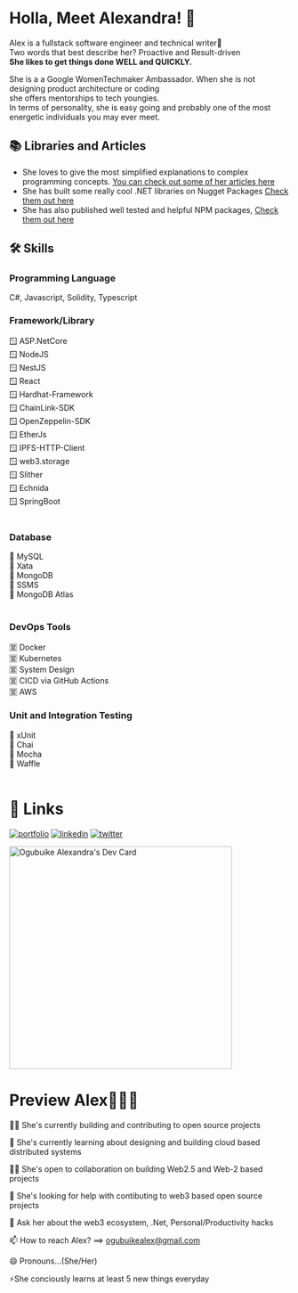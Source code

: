 # Holla, Meet Alexandra! 👋

Alex is a fullstack software engineer and technical writer🙂<br />
Two words that best describe her? Proactive and Result-driven <br /> 
**She likes to get things done WELL and QUICKLY.**


She is a a Google WomenTechmaker Ambassador. When she is not designing product architecture or coding<br />
she offers mentorships to tech youngies.<br />
In terms of personality, she is easy going and probably one of the most energetic individuals you may ever meet.

## 📚 Libraries and Articles
- She loves to give the most simplified explanations to complex programming concepts. [You can check out some of her articles here](https://medium.com/@ogubuikealex)
- She has built some really cool .NET libraries on Nugget Packages [Check them out here](https://www.nuget.org/profiles/KingAlexandra)
- She has also published well tested and helpful NPM packages, [Check them out here](https://www.npmjs.com/settings/kingalex/packages) 

## 🛠 Skills

### Programming Language
C#, Javascript, Solidity, Typescript<br />

### Framework/Library
🪟 ASP.NetCore <br /> 
🪟 NodeJS <br />
🪟 NestJS <br />
🪟 React <br />
🪟 Hardhat-Framework <br />
🪟 ChainLink-SDK <br />
🪟 OpenZeppelin-SDK <br />
🪟 EtherJs<br />
🪟 IPFS-HTTP-Client <br />
🪟 web3.storage <br />
🪟 Slither <br />
🪟 Echnida <br />
🪟 SpringBoot <br />
<br />

### Database
🛞 MySQL <br />
🛞 Xata <br />
🛞 MongoDB <br />
🛞 SSMS <br />
🛞 MongoDB Atlas <br />
<br />

### DevOps Tools
🈺 Docker <br />
🈺 Kubernetes <br />
🈺 System Design <br />
🈺 CICD via GitHub Actions <br />
🈺 AWS <br />

### Unit and Integration Testing
🧪 xUnit <br />
🧪 Chai <br />
🧪 Mocha <br />
🧪 Waffle <br />
<br />

# 🔗 Links
[![portfolio](https://img.shields.io/badge/my_portfolio-000?style=for-the-badge&logo=ko-fi&logoColor=white)]() 
[![linkedin](https://img.shields.io/badge/linkedin-0A66C2?style=for-the-badge&logo=linkedin&logoColor=white)](https://www.linkedin.com/in/ogubuike-alex/)
[![twitter](https://img.shields.io/badge/twitter-1DA1F2?style=for-the-badge&logo=twitter&logoColor=white)](https://twitter.com/OgubuikeAlex)

<a href="https://app.daily.dev/KingAlex"><img src="https://api.daily.dev/devcards/829c9673ab6340778250feaebdca8d80.png?r=4rc" width="400" alt="Ogubuike Alexandra's Dev Card"/></a>

# Preview Alex👀🤝🏽
👩‍💻 She's currently building and contributing to open source projects

🧠 She's currently learning about designing and building cloud based distributed systems

👯‍♀️ She's open to collaboration on building Web2.5 and Web-2 based projects

🤔 She's looking for help with contibuting to web3 based open source projects

💬 Ask her about the web3 ecosystem, .Net, Personal/Productivity hacks

📫 How to reach Alex? ==> ogubuikealex@gmail.com

😄 Pronouns...(She/Her)

⚡️She conciously learns at least 5 new things everyday

